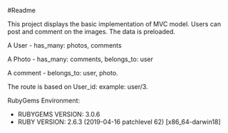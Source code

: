 #Readme

This project displays the basic implementation of MVC model. Users can post and comment on the images. The data is preloaded. 


A User - has_many: photos, comments 



A Photo - has_many: comments, belongs_to: user



A comment - belongs_to: user, photo.


The route is based on User_id: example: user/3.



RubyGems Environment:
  - RUBYGEMS VERSION: 3.0.6
  - RUBY VERSION: 2.6.3 (2019-04-16 patchlevel 62) [x86_64-darwin18]

